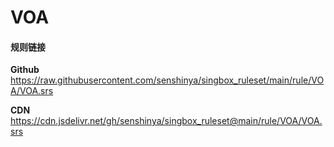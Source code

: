 # VOA

#### 规则链接

**Github**
https://raw.githubusercontent.com/senshinya/singbox_ruleset/main/rule/VOA/VOA.srs

**CDN**
https://cdn.jsdelivr.net/gh/senshinya/singbox_ruleset@main/rule/VOA/VOA.srs